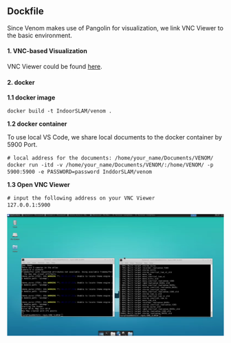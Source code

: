 ## Dockfile

Since Venom makes use of Pangolin for visualization, we link VNC Viewer to the basic environment. 

#### 1. VNC-based Visualization 

VNC Viewer could be found [here](https://www.realvnc.com/en/connect/download/viewer/). 

#### 2. docker 

**1.1 docker image**

```
docker build -t IndoorSLAM/venom .
```

**1.2 docker container**

To use local VS Code, we share local documents to the docker container by 5900 Port.

```
# local address for the documents: /home/your_name/Documents/VENOM/
docker run -itd -v /home/your_name/Documents/VENOM/:/home/VENOM/ -p 5900:5900 -e PASSWORD=password InddorSLAM/venom
```

**1.3 Open VNC Viewer** 

```
# input the following address on your VNC Viewer
127.0.0.1:5900 
```

![vcn](../images/vcn.png)
